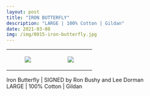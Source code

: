 ```yaml
---
layout: post
title: "IRON BUTTERFLY"
description: "LARGE | 100% Cotton | Gildan"
date: 2021-03-08
img: /img/0015-iron-butterfly.jpg
---
```




<table style="width:100%;"><tr><td style="vertical-align:top;">
      <figure class="tmblr-full" data-orig-height="2048" data-orig-width="1365" data-orig-src="https://concertshirts.netlify.app/shirts/0015/0015-01.jpg"><img src="https://64.media.tumblr.com/72a4dcea957a45c3e1b291affa550d33/720c48f9e6d24194-ab/s540x810/098b423a63521d5b79be5d3105b76e11d3dba24d.jpg" data-orig-height="2048" data-orig-width="1365" data-orig-src="https://concertshirts.netlify.app/shirts/0015/0015-01.jpg"/></figure></td>
    <td style="vertical-align:top;">
      <figure class="tmblr-full" data-orig-height="2048" data-orig-width="1365" data-orig-src="https://concertshirts.netlify.app/shirts/0015/0015-02.jpg"><img src="https://64.media.tumblr.com/0e7b3162f8089a446d11a8ee5c8cda1d/720c48f9e6d24194-a6/s540x810/b8fb06a00bdc95e5555259572888c0c1d83593f4.jpg" data-orig-height="2048" data-orig-width="1365" data-orig-src="https://concertshirts.netlify.app/shirts/0015/0015-02.jpg"/></figure></td>
  </tr></table><p>
  Iron Butterfly | SIGNED by Ron Bushy and Lee Dorman<br/>LARGE | 100% Cotton | Gildan
</p>
